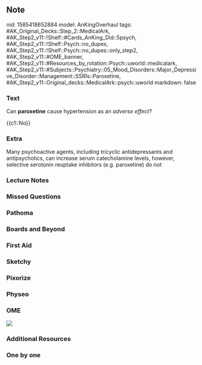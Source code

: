 ## Note
nid: 1585418652884
model: AnKingOverhaul
tags: #AK_Original_Decks::Step_2::MedicalArk, #AK_Step2_v11::!Shelf::#Cards_AnKing_Did::5psych, #AK_Step2_v11::!Shelf::Psych::no_dupes, #AK_Step2_v11::!Shelf::Psych::no_dupes::only_step2, #AK_Step2_v11::#OME_banner, #AK_Step2_v11::#Resources_by_rotation::Psych::uworld::medicalark, #AK_Step2_v11::#Subjects::Psychiatry::05_Mood_Disorders::Major_Depressive_Disorder::Management::SSRIs::Paroxetine, #AK_Step2_v11::Original_decks::MedicalArk::psych::uworld
markdown: false

### Text
Can <b>paroxetine</b> cause hypertension as an <i>adverse
effect</i>?
<div>
  {{c1::No}}
</div>

### Extra
Many psychoactive agents, including tricyclic antidepressants and antipsychotics, can increase serum catecholamine levels, however, selective
serotonin reuptake inhibitors (e.g. paroxetine) do not

### Lecture Notes


### Missed Questions


### Pathoma


### Boards and Beyond


### First Aid


### Sketchy


### Pixorize


### Physeo


### OME
<div class="ome-widget">
  <a href="https://onlinemeded.org?ref=anki"><img src=
  "_OME_AnkiFlashcards_General_4.png"></a>
</div>

### Additional Resources


### One by one

